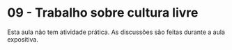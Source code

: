 # 09 - Trabalho sobre cultura livre

Esta aula não tem atividade prática. As discussões são feitas durante a aula expositiva.
